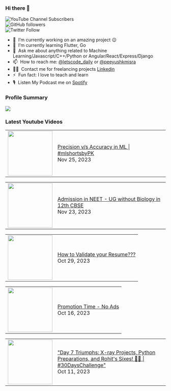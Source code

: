 ### Hi there 👋

![YouTube Channel Subscribers](https://img.shields.io/youtube/channel/subscribers/UCgmk1KXmrHXt_DO0kScyVmQ?style=social)  
![GitHub followers](https://img.shields.io/github/followers/misrapk?style=social)  
![Twitter Follow](https://img.shields.io/twitter/follow/peeyushkmisra?style=social)

- 🔭 &nbsp;I’m currently working on an amazing project :wink:
- 🌱 &nbsp;I’m currently learning Flutter, Go
- 💬 &nbsp;Ask me about anything related to Machine Learning/Javascript/C++/Python or Angular/React/Express/Django
- 📫 &nbsp;How to reach me: [@letscode_daily](https://www.instagram.com/letscode_daily/) or [@peeyushkmisra](https://www.instagram.com/peeyushkmisra/)
- 👨‍💻 &nbsp;Contact me for freelancing projects [Linkedin](https://www.linkedin.com/in/peeyushkmisra/)
- ⚡ &nbsp;Fun fact: I love to teach and learn
- 🎙 &nbsp;Listen My Podcast me on [Spotify](https://open.spotify.com/show/5HlTHA4yxnj56N1klajpQc)

### Profile Summary

![](https://github-profile-summary-cards.vercel.app/api/cards/profile-details?username=misrapk&theme=dracula)

### Latest Youtube Videos

<!-- YOUTUBE:START --><table><tr><td><a href="https://www.youtube.com/watch?v=hSJfYsBBb7U"><img width="140px" src="https://i.ytimg.com/vi/hSJfYsBBb7U/mqdefault.jpg"></a></td>
<td><a href="https://www.youtube.com/watch?v=hSJfYsBBb7U">Precision v/s Accuracy in ML | #mlshortsbyPK</a><br/>Nov 25, 2023</td></tr></table>
<table><tr><td><a href="https://www.youtube.com/watch?v=1IPf-z1Pdgg"><img width="140px" src="https://i.ytimg.com/vi/1IPf-z1Pdgg/mqdefault.jpg"></a></td>
<td><a href="https://www.youtube.com/watch?v=1IPf-z1Pdgg">Admission in NEET - UG without Biology in 12th CBSE</a><br/>Nov 23, 2023</td></tr></table>
<table><tr><td><a href="https://www.youtube.com/watch?v=uDFm6nsNprM"><img width="140px" src="https://i.ytimg.com/vi/uDFm6nsNprM/mqdefault.jpg"></a></td>
<td><a href="https://www.youtube.com/watch?v=uDFm6nsNprM">How to Validate your Resume???</a><br/>Oct 29, 2023</td></tr></table>
<table><tr><td><a href="https://www.youtube.com/watch?v=zdLS2hqArao"><img width="140px" src="https://i.ytimg.com/vi/zdLS2hqArao/mqdefault.jpg"></a></td>
<td><a href="https://www.youtube.com/watch?v=zdLS2hqArao">Promotion Time - No Ads</a><br/>Oct 16, 2023</td></tr></table>
<table><tr><td><a href="https://www.youtube.com/watch?v=Xk_mgD9zGIk"><img width="140px" src="https://i.ytimg.com/vi/Xk_mgD9zGIk/mqdefault.jpg"></a></td>
<td><a href="https://www.youtube.com/watch?v=Xk_mgD9zGIk">&quot;Day 7 Triumphs: X-ray Projects, Python Preparations, and Rohit&#39;s Sixes! 🚀✨ | #30DaysChallenge&quot;</a><br/>Oct 11, 2023</td></tr></table>
<!-- YOUTUBE:END -->
